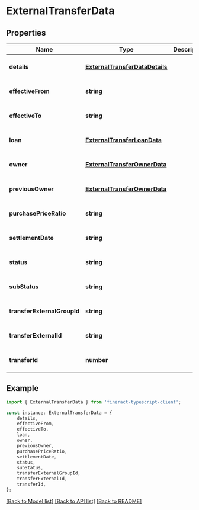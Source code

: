 # ExternalTransferData


## Properties

Name | Type | Description | Notes
------------ | ------------- | ------------- | -------------
**details** | [**ExternalTransferDataDetails**](ExternalTransferDataDetails.md) |  | [optional] [default to undefined]
**effectiveFrom** | **string** |  | [optional] [default to undefined]
**effectiveTo** | **string** |  | [optional] [default to undefined]
**loan** | [**ExternalTransferLoanData**](ExternalTransferLoanData.md) |  | [optional] [default to undefined]
**owner** | [**ExternalTransferOwnerData**](ExternalTransferOwnerData.md) |  | [optional] [default to undefined]
**previousOwner** | [**ExternalTransferOwnerData**](ExternalTransferOwnerData.md) |  | [optional] [default to undefined]
**purchasePriceRatio** | **string** |  | [optional] [default to undefined]
**settlementDate** | **string** |  | [optional] [default to undefined]
**status** | **string** |  | [optional] [default to undefined]
**subStatus** | **string** |  | [optional] [default to undefined]
**transferExternalGroupId** | **string** |  | [optional] [default to undefined]
**transferExternalId** | **string** |  | [optional] [default to undefined]
**transferId** | **number** |  | [optional] [default to undefined]

## Example

```typescript
import { ExternalTransferData } from 'fineract-typescript-client';

const instance: ExternalTransferData = {
    details,
    effectiveFrom,
    effectiveTo,
    loan,
    owner,
    previousOwner,
    purchasePriceRatio,
    settlementDate,
    status,
    subStatus,
    transferExternalGroupId,
    transferExternalId,
    transferId,
};
```

[[Back to Model list]](../README.md#documentation-for-models) [[Back to API list]](../README.md#documentation-for-api-endpoints) [[Back to README]](../README.md)
